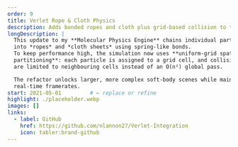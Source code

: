```yaml
---
order: 9
title: Verlet Rope & Cloth Physics
description: Adds bonded ropes and cloth plus grid-based collision to the Molecular Physics Engine.
longDescription: |
  This update to my **Molecular Physics Engine** chains individual particles
  into *ropes* and *cloth sheets* using spring-like bonds.  
  To keep performance high, the simulation now uses **uniform-grid spatial
  partitioning**: each particle is assigned to a grid cell, and collision checks
  are limited to neighbouring cells instead of an O(n²) global pass.

  The refactor unlocks larger, more complex soft-body scenes while maintaining
  real-time framerates.
start: 2021-05-01         # ← replace or refine
highlight: ./placeholder.webp
images: []
links:
  - label: GitHub
    href: https://github.com/nlannon27/Verlet-Integration
    icon: tabler:brand-github
---
```

